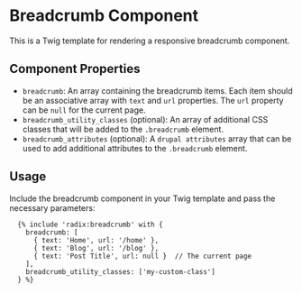 # Breadcrumb Component

This is a Twig template for rendering a responsive breadcrumb component.

## Component Properties

- `breadcrumb`: An array containing the breadcrumb items. Each item should be an associative array with `text` and `url` properties. The `url` property can be `null` for the current page.
- `breadcrumb_utility_classes` (optional): An array of additional CSS classes that will be added to the `.breadcrumb` element.
- `breadcrumb_attributes` (optional): A `drupal attributes` array that can be used to add additional attributes to the `.breadcrumb` element.

## Usage

Include the breadcrumb component in your Twig template and pass the necessary parameters:

```twig
  {% include 'radix:breadcrumb' with {
    breadcrumb: [
      { text: 'Home', url: '/home' },
      { text: 'Blog', url: '/blog' },
      { text: 'Post Title', url: null }  // The current page
    ],
    breadcrumb_utility_classes: ['my-custom-class']
  } %}
```
